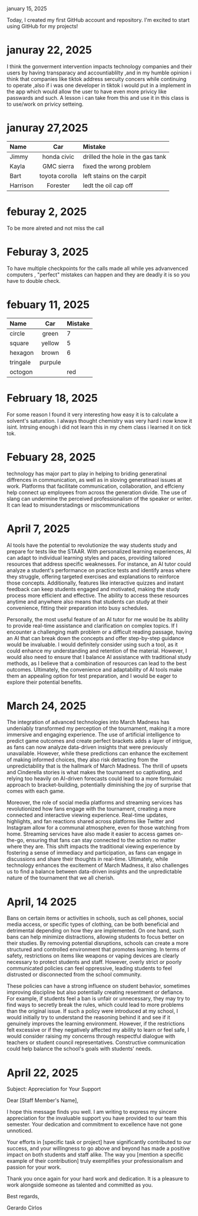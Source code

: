 january 15, 2025

Today, I created my first GitHub account and repository. I'm excited to start using GitHub for my projects!

# januray 22, 2025
I think the gonverment intervention impacts technology companies and their users by having transparacy and accountiablilty ,and in my humble opinion i think that companies like tiktok address sercuity concers while continuing to operate ,also if i was one developer in tiktok i would put in a implement in the app which would allow the user to have even more privicy like passwards and such. A lesson i can take from this and use it in this class is to use/work on privicy setteing.

# januray 27,2025
| Name     | Car | Mistake |
| :------- | :--: | :------ |
| Jimmy    | honda civic    |   drilled the hole in the gas tank      |
| Kayla    | GMC sierra    | fixed the wrong problem        |
| Bart     | toyota corolla    |  left stains on the carpit       |
| Harrison | Forester    |  ledt the oil cap off       |


# feburay 2, 2025
To be more alreted and not miss the call

# Feburay 3, 2025
To have multiple checkpoints for the calls made all while yes advanvenced computers , "perfect" mistakes can happen and they are deadly it is so you have to double check.


# febuary 11, 2025


| Name     | Car | Mistake |
| :------- | :--: | :------ |
| circle    |green   |      7   |
|square   |    yellow|      5   |
| hexagon    |   brown |     6    |
|  tringale   |purpule| |4|
| octogon | |red| |3|

# February 18, 2025

For some reason I found it very interesting how easy it is to calculate a solvent's saturation. I always thought chemistry was very hard i now know it isint. Intrsing enough i did not learn this in my chem class i learned it on tick tok. 

# Febuary 28, 2025
technology has major part to play in helping to briding generatinal diffrences in communication, as well as in sloving generatinaol issues at work. Platforms that facilitate communication, collaboration, and effcieny help connect up employees from across the generation divide. The use of slang can undermine the perceived professionalism of the speaker or writer. It can lead to misunderstadings or miscommunications


# April 7, 2025

AI tools have the potential to revolutionize the way students study and prepare for tests like the STAAR. With personalized learning experiences, AI can adapt to individual learning styles and paces, providing tailored resources that address specific weaknesses. For instance, an AI tutor could analyze a student's performance on practice tests and identify areas where they struggle, offering targeted exercises and explanations to reinforce those concepts. Additionally, features like interactive quizzes and instant feedback can keep students engaged and motivated, making the study process more efficient and effective. The ability to access these resources anytime and anywhere also means that students can study at their convenience, fitting their preparation into busy schedules.

Personally, the most useful feature of an AI tutor for me would be its ability to provide real-time assistance and clarification on complex topics. If I encounter a challenging math problem or a difficult reading passage, having an AI that can break down the concepts and offer step-by-step guidance would be invaluable. I would definitely consider using such a tool, as it could enhance my understanding and retention of the material. However, I would also need to ensure that I balance AI assistance with traditional study methods, as I believe that a combination of resources can lead to the best outcomes. Ultimately, the convenience and adaptability of AI tools make them an appealing option for test preparation, and I would be eager to explore their potential benefits.

# March 24, 2025
The integration of advanced technologies into March Madness has undeniably transformed my perception of the tournament, making it a more immersive and engaging experience. The use of artificial intelligence to predict game outcomes and create perfect brackets adds a layer of intrigue, as fans can now analyze data-driven insights that were previously unavailable. However, while these predictions can enhance the excitement of making informed choices, they also risk detracting from the unpredictability that is the hallmark of March Madness. The thrill of upsets and Cinderella stories is what makes the tournament so captivating, and relying too heavily on AI-driven forecasts could lead to a more formulaic approach to bracket-building, potentially diminishing the joy of surprise that comes with each game.

Moreover, the role of social media platforms and streaming services has revolutionized how fans engage with the tournament, creating a more connected and interactive viewing experience. Real-time updates, highlights, and fan reactions shared across platforms like Twitter and Instagram allow for a communal atmosphere, even for those watching from home. Streaming services have also made it easier to access games on-the-go, ensuring that fans can stay connected to the action no matter where they are. This shift impacts the traditional viewing experience by fostering a sense of immediacy and participation, as fans can engage in discussions and share their thoughts in real-time. Ultimately, while technology enhances the excitement of March Madness, it also challenges us to find a balance between data-driven insights and the unpredictable nature of the tournament that we all cherish.

# April, 14 2025
Bans on certain items or activities in schools, such as cell phones, social media access, or specific types of clothing, can be both beneficial and detrimental depending on how they are implemented. On one hand, such bans can help minimize distractions, allowing students to focus better on their studies. By removing potential disruptions, schools can create a more structured and controlled environment that promotes learning. In terms of safety, restrictions on items like weapons or vaping devices are clearly necessary to protect students and staff. However, overly strict or poorly communicated policies can feel oppressive, leading students to feel distrusted or disconnected from the school community.

These policies can have a strong influence on student behavior, sometimes improving discipline but also potentially creating resentment or defiance. For example, if students feel a ban is unfair or unnecessary, they may try to find ways to secretly break the rules, which could lead to more problems than the original issue. If such a policy were introduced at my school, I would initially try to understand the reasoning behind it and see if it genuinely improves the learning environment. However, if the restrictions felt excessive or if they negatively affected my ability to learn or feel safe, I would consider raising my concerns through respectful dialogue with teachers or student council representatives. Constructive communication could help balance the school's goals with students' needs.


# April 22, 2025
Subject: Appreciation for Your Support

Dear [Staff Member's Name],

I hope this message finds you well. I am writing to express my sincere appreciation for the invaluable support you have provided to our team this semester. Your dedication and commitment to excellence have not gone unnoticed.

Your efforts in [specific task or project] have significantly contributed to our success, and your willingness to go above and beyond has made a positive impact on both students and staff alike. The way you [mention a specific example of their contribution] truly exemplifies your professionalism and passion for your work.

Thank you once again for your hard work and dedication. It is a pleasure to work alongside someone as talented and committed as you.

Best regards,

Gerardo Cirlos

